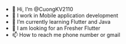 - 👋 Hi, I’m @CuongKV2110
- 👀 I work in Mobile application development
- 🌱 I’m currently learning Flutter and Java
- 💞️ I am looking for an Fresher Flutter
- 📫 How to reach me phone number or gmail

<!---
CuongKV2110/CuongKV2110 is a ✨ special ✨ repository because its `README.md` (this file) appears on your GitHub profile.
You can click the Preview link to take a look at your changes.
--->
